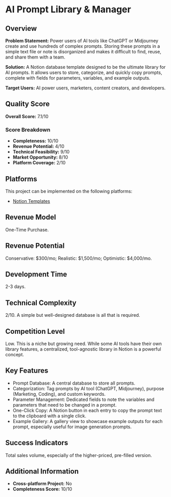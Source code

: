 # AI Prompt Library & Manager

## Overview
**Problem Statement:** Power users of AI tools like ChatGPT or Midjourney create and use hundreds of complex prompts. Storing these prompts in a simple text file or note is disorganized and makes it difficult to find, reuse, and share them with a team.

**Solution:** A Notion database template designed to be the ultimate library for AI prompts. It allows users to store, categorize, and quickly copy prompts, complete with fields for parameters, variables, and example outputs.

**Target Users:** AI power users, marketers, content creators, and developers.

## Quality Score
**Overall Score:** 7.1/10

### Score Breakdown
- **Completeness:** 10/10
- **Revenue Potential:** 4/10
- **Technical Feasibility:** 9/10
- **Market Opportunity:** 8/10
- **Platform Coverage:** 2/10

## Platforms
This project can be implemented on the following platforms:
- [Notion Templates](./platforms/notion-templates/)

## Revenue Model
One-Time Purchase.

## Revenue Potential
Conservative: $300/mo; Realistic: $1,500/mo; Optimistic: $4,000/mo.

## Development Time
2-3 days.

## Technical Complexity
2/10. A simple but well-designed database is all that is required.

## Competition Level
Low. This is a niche but growing need. While some AI tools have their own library features, a centralized, tool-agnostic library in Notion is a powerful concept.

## Key Features
- Prompt Database: A central database to store all prompts.
- Categorization: Tag prompts by AI tool (ChatGPT, Midjourney), purpose (Marketing, Coding), and custom keywords.
- Parameter Management: Dedicated fields to note the variables and parameters that need to be changed in a prompt.
- One-Click Copy: A Notion button in each entry to copy the prompt text to the clipboard with a single click.
- Example Gallery: A gallery view to showcase example outputs for each prompt, especially useful for image generation prompts.

## Success Indicators
Total sales volume, especially of the higher-priced, pre-filled version.

## Additional Information
- **Cross-platform Project:** No
- **Completeness Score:** 10/10
